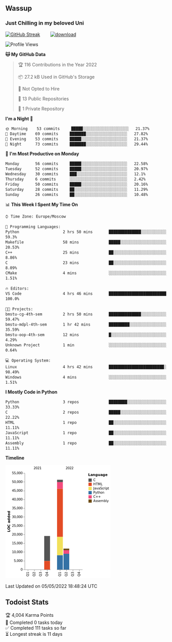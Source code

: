 ## Wassup 
### Just Chilling in my beloved Uni 

<!--
-->

[![GitHub Streak](http://github-readme-streak-stats.herokuapp.com?user=archeoss&theme=shades-of-purple&hide_border=true&date_format=j%20M%5B%20Y%5D)](https://git.io/streak-stats)&nbsp;&nbsp;&nbsp;&nbsp;&nbsp;&nbsp;&nbsp;&nbsp;[![download](https://user-images.githubusercontent.com/68448737/147796309-d8b65b1d-4dde-40d9-b03a-2b42aaa6cd43.jpeg)
](https://bmstu.ru/)

<!--START_SECTION:waka-->
![Profile Views](http://img.shields.io/badge/Profile%20Views-2-blue)

**🐱 My GitHub Data** 

> 🏆 116 Contributions in the Year 2022
 > 
> 📦 27.2 kB Used in GitHub's Storage 
 > 
> 🚫 Not Opted to Hire
 > 
> 📜 13 Public Repositories 
 > 
> 🔑 1 Private Repository 
 > 
**I'm a Night 🦉** 

```text
🌞 Morning    53 commits     █████░░░░░░░░░░░░░░░░░░░░   21.37% 
🌆 Daytime    69 commits     ███████░░░░░░░░░░░░░░░░░░   27.82% 
🌃 Evening    53 commits     █████░░░░░░░░░░░░░░░░░░░░   21.37% 
🌙 Night      73 commits     ███████░░░░░░░░░░░░░░░░░░   29.44%

```
📅 **I'm Most Productive on Monday** 

```text
Monday       56 commits     █████░░░░░░░░░░░░░░░░░░░░   22.58% 
Tuesday      52 commits     █████░░░░░░░░░░░░░░░░░░░░   20.97% 
Wednesday    30 commits     ███░░░░░░░░░░░░░░░░░░░░░░   12.1% 
Thursday     6 commits      ░░░░░░░░░░░░░░░░░░░░░░░░░   2.42% 
Friday       50 commits     █████░░░░░░░░░░░░░░░░░░░░   20.16% 
Saturday     28 commits     ██░░░░░░░░░░░░░░░░░░░░░░░   11.29% 
Sunday       26 commits     ██░░░░░░░░░░░░░░░░░░░░░░░   10.48%

```


📊 **This Week I Spent My Time On** 

```text
⌚︎ Time Zone: Europe/Moscow

💬 Programming Languages: 
Python                   2 hrs 50 mins       ██████████████░░░░░░░░░░░   59.3% 
Makefile                 58 mins             █████░░░░░░░░░░░░░░░░░░░░   20.53% 
C++                      25 mins             ██░░░░░░░░░░░░░░░░░░░░░░░   8.86% 
C                        23 mins             ██░░░░░░░░░░░░░░░░░░░░░░░   8.09% 
CMake                    4 mins              ░░░░░░░░░░░░░░░░░░░░░░░░░   1.51%

🔥 Editors: 
VS Code                  4 hrs 46 mins       █████████████████████████   100.0%

🐱‍💻 Projects: 
bmstu-cg-4th-sem         2 hrs 50 mins       ██████████████░░░░░░░░░░░   59.47% 
bmstu-mdpl-4th-sem       1 hr 42 mins        █████████░░░░░░░░░░░░░░░░   35.59% 
bmstu-oop-4th-sem        12 mins             █░░░░░░░░░░░░░░░░░░░░░░░░   4.29% 
Unknown Project          1 min               ░░░░░░░░░░░░░░░░░░░░░░░░░   0.64%

💻 Operating System: 
Linux                    4 hrs 42 mins       ████████████████████████░   98.49% 
Windows                  4 mins              ░░░░░░░░░░░░░░░░░░░░░░░░░   1.51%

```

**I Mostly Code in Python** 

```text
Python                   3 repos             ████████░░░░░░░░░░░░░░░░░   33.33% 
C                        2 repos             █████░░░░░░░░░░░░░░░░░░░░   22.22% 
HTML                     1 repo              ██░░░░░░░░░░░░░░░░░░░░░░░   11.11% 
JavaScript               1 repo              ██░░░░░░░░░░░░░░░░░░░░░░░   11.11% 
Assembly                 1 repo              ██░░░░░░░░░░░░░░░░░░░░░░░   11.11%

```


**Timeline**

![Chart not found](https://raw.githubusercontent.com/archeoss/archeoss/master/charts/bar_graph.png) 


 Last Updated on 05/05/2022 18:48:24 UTC
<!--END_SECTION:waka-->

## Todoist Stats

<!-- TODO-IST:START -->
🏆  4,004 Karma Points           
🌸  Completed 0 tasks today           
✅  Completed 111 tasks so far           
⏳  Longest streak is 11 days
<!-- TODO-IST:END -->
